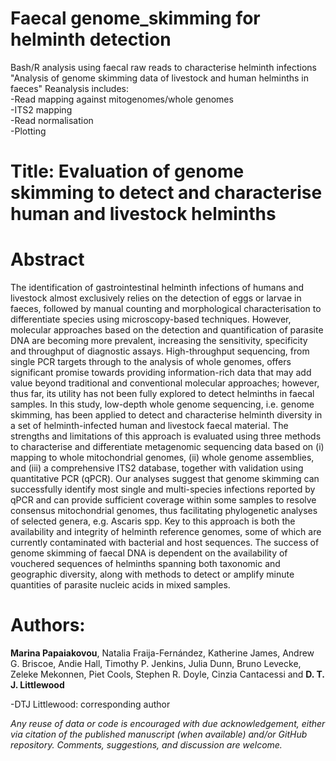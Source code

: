 # Faecal genome_skimming for helminth detection
Bash/R analysis using faecal raw reads to characterise helminth infections 
"Analysis of genome skimming data of livestock and human helminths in faeces"
Reanalysis includes:   
-Read mapping against mitogenomes/whole genomes  
-ITS2 mapping  
-Read normalisation   
-Plotting  

# Title: Evaluation of genome skimming to detect and characterise human and livestock helminths
# Abstract
The identification of gastrointestinal helminth infections of humans and livestock almost exclusively relies on the detection of eggs or larvae in faeces, followed by manual counting and morphological characterisation to differentiate species using microscopy-based techniques. However, molecular approaches based on the detection and quantification of parasite DNA are becoming more prevalent, increasing the sensitivity, specificity and throughput of diagnostic assays. High-throughput sequencing, from single PCR targets through to the analysis of whole genomes, offers significant promise towards providing information-rich data that may add value beyond traditional and conventional molecular approaches; however, thus far, its utility has not been fully explored to detect helminths in faecal samples. In this study, low-depth whole genome sequencing, i.e. genome skimming, has been applied to detect and characterise helminth diversity in a set of helminth-infected human and livestock faecal material. The strengths and limitations of this approach is evaluated using three methods to characterise and differentiate metagenomic sequencing data based on (i) mapping to whole mitochondrial genomes, (ii) whole genome assemblies, and (iii) a comprehensive ITS2 database, together with validation using quantitative PCR (qPCR). Our analyses suggest that genome skimming can successfully identify most single and multi-species infections reported by qPCR and can provide sufficient coverage within some samples to resolve consensus mitochondrial genomes, thus facilitating phylogenetic analyses of selected genera, e.g. Ascaris spp. Key to this approach is both the availability and integrity of helminth reference genomes, some of which are currently contaminated with bacterial and host sequences. The success of genome skimming of faecal DNA is dependent on the availability of vouchered sequences of helminths spanning both taxonomic and geographic diversity, along with methods to detect or amplify minute quantities of parasite nucleic acids in mixed samples. 

# Authors: 
**Marina Papaiakovou**, Natalia Fraija-Fernández, Katherine James, Andrew G. Briscoe, Andie Hall, Timothy P. Jenkins, Julia Dunn, Bruno Levecke, Zeleke Mekonnen, Piet Cools, Stephen R. Doyle, Cinzia Cantacessi and **D. T. J. Littlewood**

-DTJ Littlewood: corresponding author

_Any reuse of data or code is encouraged with due acknowledgement, either via citation of the published manuscript (when available) and/or GitHub repository. Comments, suggestions, and discussion are welcome._
